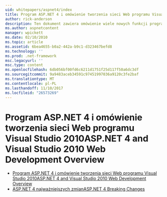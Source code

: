 ```yaml
---
uid: whitepapers/aspnet4/index
title: Program ASP.NET 4 i omówienie tworzenia sieci Web programu Visual Studio 2010 | Dokumentacja firmy Microsoft
author: rick-anderson
description: Ten dokument zawiera omówienie wiele nowych funkcji programu ASP.NET, które znajdują się w ramach platformy.NET Framework 4 i w programie Visual Studio 2010.
ms.author: aspnetcontent
manager: wpickett
ms.date: 02/10/2010
ms.topic: article
ms.assetid: 6bea4655-b0a2-442a-b9c1-d323467befd8
ms.technology: ''
ms.prod: .net-framework
msc.legacyurl: ''
msc.type: content
ms.openlocfilehash: 6db056bf00fd6c6211d1751f25d117f50a6dc3df
ms.sourcegitcommit: 9a9483aceb34591c97451997036a9120c3fe2baf
ms.translationtype: MT
ms.contentlocale: pl-PL
ms.lasthandoff: 11/10/2017
ms.locfileid: "26573269"
---
```

<a name="aspnet-4-and-visual-studio-2010-web-development-overview"></a><span data-ttu-id="262c2-103">Program ASP.NET 4 i omówienie tworzenia sieci Web programu Visual Studio 2010</span><span class="sxs-lookup"><span data-stu-id="262c2-103">ASP.NET 4 and Visual Studio 2010 Web Development Overview</span></span>
====================
- [<span data-ttu-id="262c2-104">Program ASP.NET 4 i omówienie tworzenia sieci Web programu Visual Studio 2010</span><span class="sxs-lookup"><span data-stu-id="262c2-104">ASP.NET 4 and Visual Studio 2010 Web Development Overview</span></span>](overview.md)
- [<span data-ttu-id="262c2-105">ASP.NET 4 najważniejszych zmian</span><span class="sxs-lookup"><span data-stu-id="262c2-105">ASP.NET 4 Breaking Changes</span></span>](breaking-changes.md)
